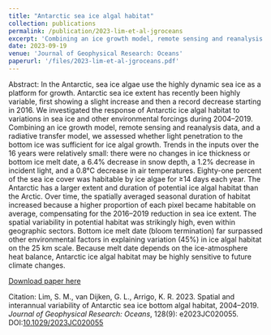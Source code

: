 ```yaml
---
title: "Antarctic sea ice algal habitat"
collection: publications
permalink: /publication/2023-lim-et-al-jgroceans
excerpt: 'Combining an ice growth model, remote sensing and reanalysis data, and a radiative transfer model, we found that Antarctic sea ice was widely habitable during 2004-2019 (more so than the Arctic) and did not respond to dramatic decreases in sea ice extent. Habitat variability was strongly tied to the timing of bottom ice melt, indicating that habitat will likely be sensitive to future climate change.'
date: 2023-09-19
venue: 'Journal of Geophysical Research: Oceans'
paperurl: '/files/2023-lim-et-al-jgroceans.pdf'
---
```

Abstract: In the Antarctic, sea ice algae use the highly dynamic sea ice as a platform for growth. Antarctic sea ice extent has recently been highly variable, first showing a slight increase and then a record decrease starting in 2016. We investigated the response of Antarctic ice algal habitat to variations in sea ice and other environmental forcings during 2004–2019. Combining an ice growth model, remote sensing and reanalysis data, and a radiative transfer model, we assessed whether light penetration to the bottom ice was sufficient for ice algal growth. Trends in the inputs over the 16 years were relatively small: there were no changes in ice thickness or bottom ice melt date, a 6.4% decrease in snow depth, a 1.2% decrease in incident light, and a 0.8°C decrease in air temperatures. Eighty-one percent of the sea ice cover was habitable by ice algae for ≥14 days each year. The Antarctic has a larger extent and duration of potential ice algal habitat than the Arctic. Over time, the spatially averaged seasonal duration of habitat increased because a higher proportion of each pixel became habitable on average, compensating for the 2016–2019 reduction in sea ice extent. The spatial variability in potential habitat was strikingly high, even within geographic sectors. Bottom ice melt date (bloom termination) far surpassed other environmental factors in explaining variation (45%) in ice algal habitat on the 25 km scale. Because melt date depends on the ice-atmosphere heat balance, Antarctic ice algal habitat may be highly sensitive to future climate changes.

[Download paper here](/files/2023-lim-et-al-jgroceans.pdf)

Citation: Lim, S. M., van Dijken, G. L., Arrigo, K. R. 2023. Spatial and interannual variability of Antarctic sea ice bottom algal habitat, 2004–2019. _Journal of Geophysical Research: Oceans_, 128(9): e2023JC020055. DOI:[10.1029/2023JC020055](https://doi.org/10.1029/2023JC020055)


